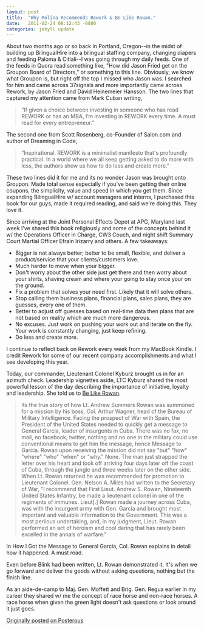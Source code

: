 ```yaml
---
layout: post
title:  "Why Molina Recommends Rework & Be Like Rowan."
date:   2011-02-24 08:12:43 -0800
categories: jekyll update
---
```


About two months ago or so back in Portland, Oregon--in the midst of building up BilingualHire into a bilingual staffing company, changing diapers and feeding Paloma & Citlali--I was going through my daily feeds. One of the feeds in Quora read something like, "How did Jason Fried get on the Groupon Board of Directors," or something to this line. Obviously, we know what Groupon is, but right off the top I missed who Jason was. I searched for him and came across 37signals and more importantly came across Rework, by Jason Fried and David Heinemeier Hansson. The two lines that captured my attention came from Mark Cuban writing,
<blockquote>“If given a choice between investing in someone who has read REWORK or has an MBA, I’m investing in REWORK every time. A must read for every entrepreneur.”</blockquote>

The second one from Scott Rosenberg, co-Founder of Salon.com and author of Dreaming in Code,

<blockquote>“Inspirational. REWORK is a minimalist manifesto that's profoundly practical. In a world where we all keep getting asked to do more with less, the authors show us how to do less and create more.”</blockquote>

These two lines did it for me and its no wonder Jason was brought onto Groupon. Made total sense especially if you've been getting their online coupons, the simplicity, value and speed in which you get them. Since expanding BilingualHire w/ account managers and interns, I purchased this book for our guys, made it required reading, and said we're doing this. They love it.

Since arriving at the Joint Personal Effects Depot at APG, Maryland last week I've shared this book religiously and some of the concepts behind it w/ the Operations Officer in Charge, CW3 Couch, and night shift Summary Court Martial Officer Efrain Irizarry and others. A few takeaways:

- Bigger is not always better; better to be small, flexible, and deliver a product/service that your clients/customers love.
- Much harder to move when your bigger.
- Don't worry about the other side just get there and then worry about your shirts, shaving cream and where your going to stay once your on the ground.
- Fix a problem that solves your need first. Likely that it will solve others.
- Stop calling them business plans, financial plans, sales plans, they are guesses, every one of them.
- Better to adjust off guesses based on real-time data then plans that are not based on reality which are much more dangerous.
- No excuses. Just work on pushing your work out and iterate on the fly. Your work is constantly changing, just keep refining.
- Do less and create more.  

I continue to reflect back on Rework every week from my MacBook Kindle. I credit Rework for some of our recent company accomplishments and what I see developing this year.

Today, our commander, Lieutenant Colonel Kyburz brought us in for an azimuth check. Leadership vignettes aside, LTC Kyburz shared the most powerful lesson of the day describing the importance of initiative, loyalty and leadership. She told us to [Be Like Rowan](http://www.belikerowan.com/).
<blockquote>Its the true story of how Lt. Andrew Summers Rowan was summoned for a mission by his boss, Col. Arthur Wagner, head of the Bureau of Military Intelligence. Facing the prospect of War with Spain, the President of the United States needed to quickly get a message to General Garcia, leader of insurgents in Cuba. There was no fax, no mail, no facebook, twitter, nothing and no one in the military could use conventional means to get him the message, hence Message to Garcia. Rowan upon receiving the mission did not say "but" "how" "where" "who" "when" or "why." None. The man just strapped the letter over his heart and took off arriving four days later off the coast of Cuba, through the jungle and three weeks later on the other side. When Lt. Rowan returned he was recommended for promotion to Lieutenant Colonel. Gen. Nelson A. Miles had written to the Secretary of War, "I recommend that First Lieut. Andrew S. Rowan, Nineteenth United States Infantry, be made a lieutenant colonel in one of the regiments of immunes. Lieut[.] Rowan made a journey across Cuba, was with the insurgent army with Gen. Garcia and brought most important and valuable information to the Government. This was a most perilous undertaking, and, in my judgment, Lieut. Rowan performed an act of heroism and cool daring that has rarely been excelled in the annals of warfare."</blockquote>

In How I Got the Message to General Garcia, Col. Rowan explains in detail how it happened. A must read.

Even before Blink had been written, Lt. Rowan demonstrated it. It's when we go forward and deliver the goods without asking questions, nothing but the finish line.

As an aide-de-camp to Maj. Gen. Moffett and Brig. Gen. Regua earlier in my career they shared w/ me the concept of race horse and non-race horses.
A race horse when given the green light doesn't ask questions or look around it just goes.

[Originally posted on Posterous](http://molina.posterous.com/)
